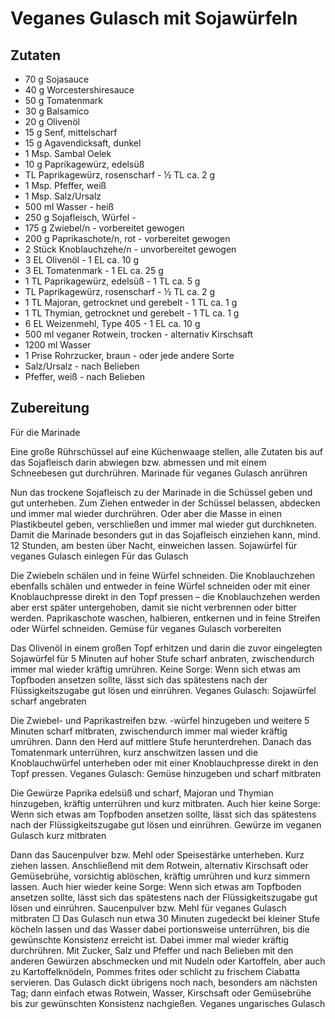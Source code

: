 # Veganes Gulasch mit Sojawürfeln

## Zutaten

- 70 g Sojasauce
- 40 g Worcestershiresauce
- 50 g Tomatenmark
- 30 g Balsamico
- 20 g Olivenöl
- 15 g Senf, mittelscharf
- 15 g Agavendicksaft, dunkel
- 1 Msp. Sambal Oelek
- 10 g Paprikagewürz, edelsüß
- TL Paprikagewürz, rosenscharf - ½ TL ca. 2 g
- 1 Msp. Pfeffer, weiß
- 1 Msp. Salz/Ursalz
- 500 ml Wasser - heiß
- 250 g Sojafleisch, Würfel -
- 175 g Zwiebel/n - vorbereitet gewogen
- 200 g Paprikaschote/n, rot - vorbereitet gewogen
- 2 Stück Knoblauchzehe/n - unvorbereitet gewogen
- 3 EL Olivenöl - 1 EL ca. 10 g
- 3 EL Tomatenmark - 1 EL ca. 25 g
- 1 TL Paprikagewürz, edelsüß - 1 TL ca. 5 g
- TL Paprikagewürz, rosenscharf - ½ TL ca. 2 g
- 1 TL Majoran, getrocknet und gerebelt - 1 TL ca. 1 g
- 1 TL Thymian, getrocknet und gerebelt - 1 TL ca. 1 g
- 6 EL Weizenmehl, Type 405 - 1 EL ca. 10 g
- 500 ml veganer Rotwein, trocken - alternativ Kirschsaft
- 1200 ml Wasser
- 1 Prise Rohrzucker, braun - oder jede andere Sorte
- Salz/Ursalz - nach Belieben
- Pfeffer, weiß - nach Belieben

## Zubereitung

Für die Marinade

Eine große Rührschüssel auf eine Küchenwaage stellen, alle Zutaten bis auf das Sojafleisch darin abwiegen bzw. abmessen und mit einem Schneebesen gut durchrühren.
Marinade für veganes Gulasch anrühren

Nun das trockene Sojafleisch zu der Marinade in die Schüssel geben und gut unterheben. Zum Ziehen entweder in der Schüssel belassen, abdecken und immer mal wieder durchrühren. Oder aber die Masse in einen Plastikbeutel geben, verschließen und immer mal wieder gut durchkneten. Damit die Marinade besonders gut in das Sojafleisch einziehen kann, mind. 12 Stunden, am besten über Nacht, einweichen lassen.
Sojawürfel für veganes Gulasch einlegen
Für das Gulasch

Die Zwiebeln schälen und in feine Würfel schneiden. Die Knoblauchzehen ebenfalls schälen und entweder in feine Würfel schneiden oder mit einer Knoblauchpresse direkt in den Topf pressen – die Knoblauchzehen werden aber erst später untergehoben, damit sie nicht verbrennen oder bitter werden. Paprikaschote waschen, halbieren, entkernen und in feine Streifen oder Würfel schneiden.
Gemüse für veganes Gulasch vorbereiten

Das Olivenöl in einem großen Topf erhitzen und darin die zuvor eingelegten Sojawürfel für 5 Minuten auf hoher Stufe scharf anbraten, zwischendurch immer mal wieder kräftig umrühren. Keine Sorge: Wenn sich etwas am Topfboden ansetzen sollte, lässt sich das spätestens nach der Flüssigkeitszugabe gut lösen und einrühren.
Veganes Gulasch: Sojawürfel scharf angebraten

Die Zwiebel- und Paprikastreifen bzw. -würfel hinzugeben und weitere 5 Minuten scharf mitbraten, zwischendurch immer mal wieder kräftig umrühren. Dann den Herd auf mittlere Stufe herunterdrehen. Danach das Tomatenmark unterrühren, kurz anschwitzen lassen und die Knoblauchwürfel unterheben oder mit einer Knoblauchpresse direkt in den Topf pressen.
Veganes Gulasch: Gemüse hinzugeben und scharf mitbraten

Die Gewürze Paprika edelsüß und scharf, Majoran und Thymian hinzugeben, kräftig unterrühren und kurz mitbraten. Auch hier keine Sorge: Wenn sich etwas am Topfboden ansetzen sollte, lässt sich das spätestens nach der Flüssigkeitszugabe gut lösen und einrühren.
Gewürze im veganen Gulasch kurz mitbraten

Dann das Saucenpulver bzw. Mehl oder Speisestärke unterheben. Kurz ziehen lassen. Anschließend mit dem Rotwein, alternativ Kirschsaft oder Gemüsebrühe, vorsichtig ablöschen, kräftig umrühren und kurz simmern lassen. Auch hier wieder keine Sorge: Wenn sich etwas am Topfboden ansetzen sollte, lässt sich das spätestens nach der Flüssigkeitszugabe gut lösen und einrühren.
Saucenpulver bzw. Mehl für veganes Gulasch mitbraten
▢
Das Gulasch nun etwa 30 Minuten zugedeckt bei kleiner Stufe köcheln lassen und das Wasser dabei portionsweise unterrühren, bis die gewünschte Konsistenz erreicht ist. Dabei immer mal wieder kräftig durchrühren. Mit Zucker, Salz und Pfeffer und nach Belieben mit den anderen Gewürzen abschmecken und mit Nudeln oder Kartoffeln, aber auch zu Kartoffelknödeln, Pommes frites oder schlicht zu frischem Ciabatta servieren. Das Gulasch dickt übrigens noch nach, besonders am nächsten Tag; dann einfach etwas Rotwein, Wasser, Kirschsaft oder Gemüsebrühe bis zur gewünschten Konsistenz nachgießen.
Veganes ungarisches Gulasch
